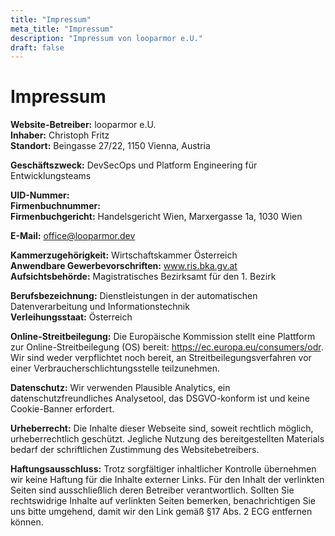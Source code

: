 ```yaml
---
title: "Impressum"
meta_title: "Impressum"
description: "Impressum von looparmor e.U."
draft: false
---
```


# Impressum

**Website-Betreiber:** looparmor e.U.  
**Inhaber:** Christoph Fritz  
**Standort:** Beingasse 27/22, 1150 Vienna, Austria

**Geschäftszweck:** DevSecOps und Platform Engineering für Entwicklungsteams

**UID-Nummer:**  
**Firmenbuchnummer:**  
**Firmenbuchgericht:** Handelsgericht Wien, Marxergasse 1a, 1030 Wien

**E-Mail:** office@looparmor.dev

**Kammerzugehörigkeit:** Wirtschaftskammer Österreich  
**Anwendbare Gewerbevorschriften:** www.ris.bka.gv.at  
**Aufsichtsbehörde:** Magistratisches Bezirksamt für den 1. Bezirk

**Berufsbezeichnung:** Dienstleistungen in der automatischen Datenverarbeitung und Informationstechnik  
**Verleihungsstaat:** Österreich

**Online-Streitbeilegung:** Die Europäische Kommission stellt eine Plattform zur Online-Streitbeilegung (OS) bereit: https://ec.europa.eu/consumers/odr. Wir sind weder verpflichtet noch bereit, an Streitbeilegungsverfahren vor einer Verbraucherschlichtungsstelle teilzunehmen.

**Datenschutz:** Wir verwenden Plausible Analytics, ein datenschutzfreundliches Analysetool, das DSGVO-konform ist und keine Cookie-Banner erfordert.

**Urheberrecht:** Die Inhalte dieser Webseite sind, soweit rechtlich möglich, urheberrechtlich geschützt. Jegliche Nutzung des bereitgestellten Materials bedarf der schriftlichen Zustimmung des Websitebetreibers.

**Haftungsausschluss:** Trotz sorgfältiger inhaltlicher Kontrolle übernehmen wir keine Haftung für die Inhalte externer Links. Für den Inhalt der verlinkten Seiten sind ausschließlich deren Betreiber verantwortlich. Sollten Sie rechtswidrige Inhalte auf verlinkten Seiten bemerken, benachrichtigen Sie uns bitte umgehend, damit wir den Link gemäß §17 Abs. 2 ECG entfernen können.